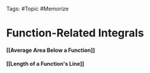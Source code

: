 Tags: #Topic #Memorize 

# Function-Related Integrals

#### [[Average Area Below a Function]]

#### [[Length of a Function's Line]]